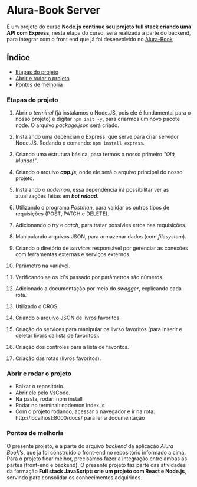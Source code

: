 # Alura-Book Server 

É um projeto do curso **Node.js continue seu projeto full stack criando uma API com Express**, nesta etapa do curso, será realizada a parte do backend, para integrar com o front end que já foi desenvolvido no [Alura-Book](https://github.com/Rodrigo-Sousa/alura-book)

## Índice

- [Etapas do projeto](#etapas-do-projeto)
- [Abrir e rodar o projeto](#abrir-e-rodar-o-projeto)
- [Pontos de melhoria](#pontos-de-melhoria)

### Etapas do projeto

1. Abrir o _terminal_ (já instalamos o Node.JS, pois ele é fundamental para o nosso projeto) e digitar `npm init -y`, para criarmos um novo pacote node. O arquivo _package.json_ será criado.

2. Instalando uma depêncian o Express, que serve para criar servidor Node.JS. Rodando o comando: `npm install express`.

3. Criando uma estrutura básica, para termos o nosso primeiro _"Olá, Mundo!"_.

4. Criando o arquivo **_app.js_**, onde ele será o arquivo principal do nosso projeto.

5. Instalando o _nodemon_, essa dependência irá possibilitar ver as atualizações feitas em **_hot reload_**.

6. Utilizando o programa _Postman_, para validar os outros tipos de requisições (POST, PATCH e DELETE).

7. Adicionando o _try_ e _catch_, para tratar possívies erros nas requisições.

8. Manipulando arquivos JSON, para armazenar dados (com _filesystem_).

9. Criando o diretório de _services_ responsável por gerenciar as conexões com ferramentas externas e serviços externos.

10. Parâmetro na variável.

11. Verificando se os id's passado por parâmetros são números.

12. Adicionado a documentação por meio do _swagger_, explicando cada rota.

13. Utilizado o CROS.

14. Criando o arquivo JSON de livros favoritos.

15. Criação do services para manipular os livrso favoritos (para inserir e deletar livors da lista de favoritos).

16. Criação dos controles para a lista de favoritos.

17. Criação das rotas (livros favoritos).

### Abrir e rodar o projeto

- Baixar o repositório.
- Abrir ele pelo VsCode.
- Na pasta, rodar: npm install
- Rodar no terminal: nodemon index.js 
- Com o projeto rodando, acessar o navegador e ir na rota: http://localhost:8000/docs/ para ler a documentação

### Pontos de melhoria

O presente projeto, é a parte do arquivo _backend_ da aplicação _Alura Book's_, que já foi construído o front-end no repositório informado a cima. Para o projeto ficar melhor, precisamos fazer a integração entre ambas as partes (front-end e backend). O presente projeto faz parte das atividades da formação **Full stack JavaScript: crie um projeto com React e Node.js**, servindo para consolidar os conhecimentos adquiridos.